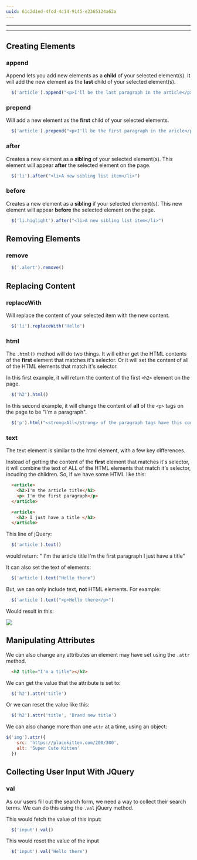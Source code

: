 ```yaml
---
uuid: 61c2d1ed-4fcd-4c14-9145-e2365124a62a
---
```

---

---

## Creating Elements

### append

Append lets you add new elements as a **child** of your selected element(s). It will
add the new element as the **last** child of your selected element(s).

```javascript
  $('article').append("<p>I'll be the last paragraph in the article</p>")
```

### prepend
Will add a new element as the **first** child of your selected elements.

```javascript
  $('article').prepend("<p>I'll be the first paragraph in the aricle</p>")
```

### after
Creates a new element as a **sibling** of your selected element(s). This element will
appear **after** the selected element on the page.

```javascript
  $('li').after("<li>A new sibling list item</li>")
```

### before

Creates a new element as a **sibling** if your selected element(s). This new element will appear
**before** the selected element on the page.

```javascript
  $('li.higlight').after("<li>A new sibling list item</li>")
```

## Removing Elements

### remove

```javascript
  $('.alert').remove()
```

## Replacing Content


### replaceWith
Will replace the content of your selected item with the new content.

```javascript
  $('li').replaceWith('Hello')
```

### html

The `.html()` method will do two things. It will either get the HTML contents of the **first** element that matches it's selector. Or it will set the content of all of the HTML elements that match it's selector.

In this first example, it will return the content of the first `<h2>` element on the page.
```javascript
  $('h2').html()
```

In this second example, it will change the content of **all** of the `<p>` tags on the page to be "I'm a paragraph".

```javascript
  $('p').html("<strong>All</strong> of the paragraph tags have this content")
```

### text

The text element is similar to the html element, with a few key differences.

Instead of getting the content of the **first** element that matches it's selector, it will combine the text of ALL of the HTML elements that match it's selector, incuding the children. So, if we have some HTML like this:

```html
  <article>
    <h2>I'm the article title</h2>
    <p> I'm the first paragraph</p>
  </article>

  <article>
    <h2> I just have a title </h2>
  </article>
```
This line of jQuery:

```javascript
  $('article').text()
```

would return:
" I'm the article title
  I'm the first paragraph
  I just have a title"

It can also set the text of elements:

```javascript
  $('article').text("Hello there")
```

But, we can only include text, **not** HTML elements. For example:

```javascript
  $('article').text("<p>Hello there</p>")
```

Would result in this:

![](https://cl.ly/061Q0a0u2q28/Image%202017-10-04%20at%206.49.49%20PM.png)

## Manipulating Attributes

We can also change any attributes an element may have set using the `.attr` method.

```html
  <h2 title="I'm a title"></h2>
```

We can get the value that the attribute is set to:
```javascript
  $('h2').attr('title')
```

Or we can reset the value like this:

```javascript
  $('h2').attr('title', 'Brand new title')
```

We can also change more than one `attr` at a time, using an object:

```javascript
$('img').attr({
    src: 'https://placekitten.com/200/300',
    alt: 'Super Cute Kitten'
  })
```

## Collecting User Input With JQuery

### val

As our users fill out the search form, we need a way to collect their search terms. We can do this using the `.val` jQuery method.

This would fetch the value of this input:
```javascript
  $('input').val()
```

This would reset the value of the input
```javascript
  $('input').val('Hello there')
```
